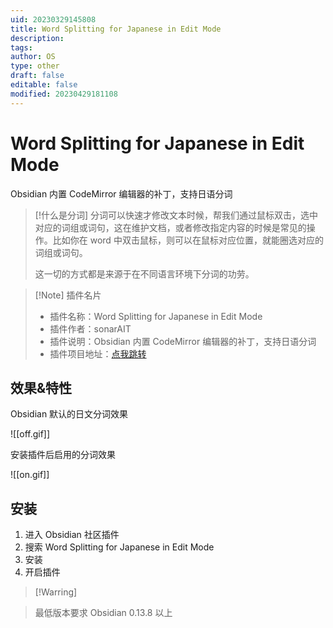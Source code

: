 ```yaml
---
uid: 20230329145808
title: Word Splitting for Japanese in Edit Mode
description: 
tags: 
author: OS
type: other
draft: false
editable: false
modified: 20230429181108
---
```


# Word Splitting for Japanese in Edit Mode

Obsidian 内置 CodeMirror 编辑器的补丁，支持日语分词

> [!什么是分词]
> 分词可以快速才修改文本时候，帮我们通过鼠标双击，选中对应的词组或词句，这在维护文档，或者修改指定内容的时候是常见的操作。比如你在 word 中双击鼠标，则可以在鼠标对应位置，就能圈选对应的词组或词句。
>
> 这一切的方式都是来源于在不同语言环境下分词的功劳。

> [!Note] 插件名片
> - 插件名称：Word Splitting for Japanese in Edit Mode
> - 插件作者：sonarAIT
> - 插件说明：Obsidian 内置 CodeMirror 编辑器的补丁，支持日语分词
> - 插件项目地址：[点我跳转](https://github.com/sonarAIT/cm-japanese-patch)

## 效果&特性

Obsidian 默认的日文分词效果

![[off.gif]]

安装插件后启用的分词效果

![[on.gif]]

## 安装

1. 进入 Obsidian 社区插件
2. 搜索 Word Splitting for Japanese in Edit Mode
3. 安装
4. 开启插件

> [!Warring]

> 最低版本要求 Obsidian 0.13.8 以上